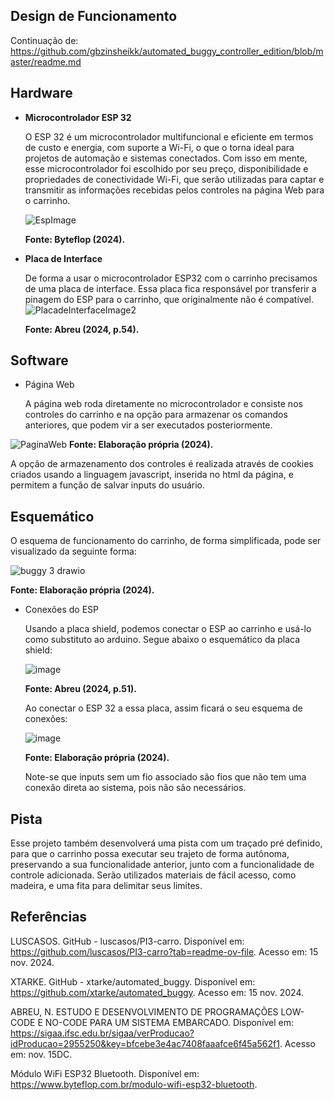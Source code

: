 Design de Funcionamento
-----------------------------------------------------------------------------------------------------------------------------------------------------------------------------------------------------------------------------------------------------------------

Continuação de: https://github.com/gbzinsheikk/automated_buggy_controller_edition/blob/master/readme.md

Hardware
-----------------------------------------------------------------------------------------------------------------------------------------------------------------------------------------------------------------------------------------------------------------

- **Microcontrolador ESP 32**

  O ESP 32 é um microcontrolador multifuncional e eficiente em termos de custo e energia, com suporte a Wi-Fi, o que o torna ideal para projetos de automação e sistemas conectados. 
Com isso em mente, esse microcontrolador foi escolhido por seu preço, disponibilidade e propriedades de conectividade Wi-Fi, que serão utilizadas para captar e transmitir as informações recebidas pelos controles na página Web para o carrinho. 

  ![EspImage](https://github.com/user-attachments/assets/4fd17249-a83c-44d2-b61b-db54e8352292)

  **Fonte: Byteflop (2024).**

- **Placa de Interface**

  De forma a usar o microcontrolador ESP32 com o carrinho precisamos de uma placa de interface. Essa placa fica responsável por transferir a pinagem do ESP para o carrinho, que originalmente não é compatível.
  ![PlacadeInterfaceImage2](https://github.com/user-attachments/assets/75446d12-d3c9-4056-aed6-f27858e13b1e)

  **Fonte: Abreu (2024, p.54).**

Software
-----------------------------------------------------------------------------------------------------------------------------------------------------------------------------------------------------------------------------------------------------------------
- Página Web
  
  A página web roda diretamente no microcontrolador e consiste nos controles do carrinho e na opção para armazenar os comandos anteriores, que podem vir a ser executados posteriormente.

![PaginaWeb](https://github.com/user-attachments/assets/add8dadb-006c-4441-8cb5-9e02a48d5318)
  **Fonte: Elaboração própria (2024).**

  A opção de armazenamento dos controles é realizada através de cookies criados usando a linguagem javascript, inserida no html da página, e permitem a função de salvar inputs do usuário. 

Esquemático
-----------------------------------------------------------------------------------------------------------------------------------------------------------------------------------------------------------------------------------------------------------------

O esquema de funcionamento do carrinho, de forma simplificada, pode ser visualizado da seguinte forma:

  ![buggy 3 drawio](https://github.com/user-attachments/assets/e01c69c3-2861-4bb0-a179-4fc3eb880ccf)

  **Fonte: Elaboração própria (2024).**

- Conexões do ESP

  Usando a placa shield, podemos conectar o ESP ao carrinho e usá-lo como substituto ao arduino. Segue abaixo o esquemático da placa shield:

  ![image](https://github.com/user-attachments/assets/0776919d-c4cd-43e0-8e31-d755baa2ed92)

   **Fonte: Abreu (2024, p.51).**

  Ao conectar o ESP 32 a essa placa, assim ficará o seu esquema de conexões:

  ![image](https://github.com/user-attachments/assets/3f4a2d14-cbc5-45a2-b738-e352d939799e)

  **Fonte: Elaboração própria (2024).**

  Note-se que inputs sem um fio associado são fios que não tem uma conexão direta ao sistema, pois não são necessários.

Pista
----------------------------------------------------------------------------------------------------------------------------------------------------------------------------------------------------------------------------------------------------------------

Esse projeto também desenvolverá uma pista com um traçado pré definido, para que o carrinho possa executar seu trajeto de forma autônoma, preservando a sua funcionalidade anterior, junto com a funcionalidade de controle adicionada. Serão utilizados materiais de fácil acesso, como madeira, e uma fita para delimitar seus limites.


Referências
-----------------------------------------------------------------------------------------------------------------------------------------------------------------------------------------------------------------------------------------------------------------

LUSCASOS. GitHub - luscasos/PI3-carro. Disponível em: <https://github.com/luscasos/PI3-carro?tab=readme-ov-file>. Acesso em: 15 nov. 2024. 

XTARKE. GitHub - xtarke/automated_buggy. Disponível em: <https://github.com/xtarke/automated_buggy>. Acesso em: 15 nov. 2024. 

ABREU, N. ESTUDO E DESENVOLVIMENTO DE PROGRAMAÇÕES LOW-CODE E NO-CODE PARA UM SISTEMA EMBARCADO. Disponível em: <https://sigaa.ifsc.edu.br/sigaa/verProducao?idProducao=2955250&key=bfcebe3e4ac7408faaafce6f45a562f1>. Acesso em: nov. 15DC. 

Módulo WiFi ESP32 Bluetooth. Disponível em: <https://www.byteflop.com.br/modulo-wifi-esp32-bluetooth>. 
